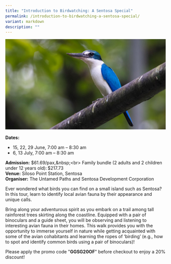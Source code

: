 ```yaml
---
title: "Introduction to Birdwatching: A Sentosa Special"
permalink: /introduction-to-birdwatching-a-sentosa-special/
variant: markdown
description: ""
---
```

![Intro_to_Bird_Watching_Sentosa_Special](/images/Tours/Introduction_to_Birdwatching_A_Sentosa_Special.jpg)

**Dates:** <br> 
* 15, 22, 29 June, 7:00 am – 8:30 am&nbsp;&nbsp;
* 6, 13 July, 7:00 am – 8:30 am

**Admission:** $61.69/pax,&nbsp;<br>
Family bundle (2 adults and 2 children under 12 years old): $217.73<br> 
**Venue:** Siloso Point Station, Sentosa<br> 
**Organiser:** The Untamed Paths and Sentosa Development Corporation

Ever wondered what birds you can find on a small island such as Sentosa? In this tour, learn to identify local avian fauna by their appearance and unique calls.&nbsp;&nbsp;

Bring along your adventurous spirit as you embark on a trail among tall rainforest trees skirting along the coastline. Equipped with a pair of binoculars and a guide sheet, you will be observing and listening to interesting avian fauna in their homes. This walk provides you with the opportunity to immerse yourself in nature while getting acquainted with some of the avian cohabitants and learning the ropes of ‘birding’ (e.g., how to spot and identify common birds using a pair of binoculars)!&nbsp;

Please apply the promo code "**GGSG20OF**" before checkout to enjoy a 20% discount!

<a class="btn-link" target="_blank" href="https://www.sentosa.com.sg/en/things-to-do/events/introduction-to-birdwatching/"><img src="/images/gogreensg_website-32.png"></a> 

 

<style> 

.btn-link { 

display: none; 

} 

a.btn-link[target="_blank"]:after { 

display: none; 

} 

.btn-link > img { 

width: 100%; 

} 

 

</style>